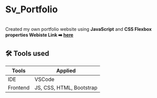 # Sv_Portfolio

<br>Created my own portfolio website using <b>JavaScript</b> and <b> CSS Flexbox properties </b>
<b> Webiste Link ➡️ [here](https://jsrivportfolio.ccbp.tech/)</b>

## 🛠 Tools used
| Tools             |Applied                                                              |
| ----------------- | ------------------------------------------------------------------ |
| IDE | VSCode |
| Frontend | JS, CSS, HTML, Bootstrap|

